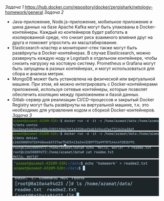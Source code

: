 *Задача 1*
https://hub.docker.com/repository/docker/zergishark/netology-homework/general
*Задача 2*
- Java-приложение, Node.js-приложение, мобильное приложение и шина данных на базе Apache Kafka могут быть упакованы в Docker-контейнеры. Каждый из контейнеров будет работать в изолированной среде, что снизит риск взаимного влияния друг на друга и поможет упростить их масштабирование.
- Elasticsearch-кластер и мониторинг-стек также могут быть развёрнуты в Docker-контейнерах. В случае Elasticsearch, можно развернуть каждую ноду и Logstash в отдельном контейнере, чтобы снизить нагрузку на хостовую систему. Prometheus и Grafana могут быть запущены в разных контейнерах, и могут использоваться для сбора и анализа метрик.
- MongoDB может быть установлена на физической или виртуальной машине. При этом, её можно интегрировать с Docker-контейнерами приложений, используя сетевые контейнеры, которые позволят обеспечить изоляцию между приложением и базой данных.
- Gitlab-сервер для реализации CI/CD-процессов и закрытый Docker Registry могут быть развёрнуты на виртуальной машине, т.к. это необходимо для управления кодом и сборкой Docker-контейнеров.
*Задача 3*
![screenshot](/screenshots/centos.png)
![screenshot](/screenshots/debian.png)
![screenshot](/screenshots/centos_mkfile.png)
![screenshot](/screenshots/host_mkfile.png)
![screenshot](/screenshots/ls_debian.png)
